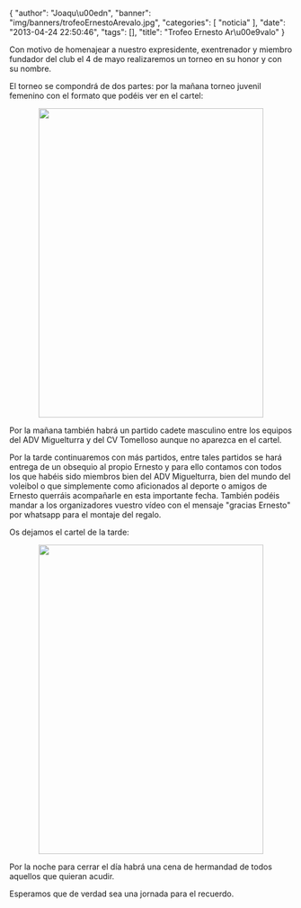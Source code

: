 {
  "author": "Joaqu\u00edn", 
  "banner": "img/banners/trofeoErnestoArevalo.jpg", 
  "categories": [
    "noticia"
  ], 
  "date": "2013-04-24 22:50:46", 
  "tags": [], 
  "title": "Trofeo Ernesto Ar\u00e9valo"
}

Con motivo de homenajear a nuestro expresidente, exentrenador y miembro fundador del club el 4 de mayo realizaremos un torneo en su honor y con su nombre. 

El torneo se compondrá de dos partes: por la mañana torneo juvenil femenino con el formato que podéis ver en el cartel:

<center>
<img src="http://www.advmiguelturra.org/drupal/sites/default/files/CARTEL_ERNESTO%20%20%28copia%29.jpg" height="550" width="400"/> </center>

Por la mañana también habrá un partido cadete masculino entre los equipos del ADV Miguelturra y del CV Tomelloso aunque no aparezca en el cartel.

Por la tarde continuaremos con más partidos, entre tales partidos se hará entrega de un obsequio al propio Ernesto y para ello contamos con todos los que habéis sido miembros bien del ADV Miguelturra, bien del mundo del voleibol o que simplemente como aficionados al deporte o amigos de Ernesto querráis acompañarle en esta importante fecha. También podéis mandar a los organizadores vuestro vídeo con el mensaje "gracias Ernesto" por whatsapp para el montaje del regalo.

Os dejamos el cartel de la tarde:

<center>
<img src="http://www.advmiguelturra.org/drupal/sites/default/files/trofeoErnestoArevalo.jpg" height="550" width="400"/> </center>

Por la noche para cerrar el día habrá una cena de hermandad de todos aquellos que quieran acudir. 

Esperamos que de verdad sea una jornada para el recuerdo.

